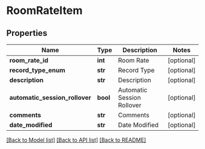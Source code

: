 # RoomRateItem

## Properties
Name | Type | Description | Notes
------------ | ------------- | ------------- | -------------
**room_rate_id** | **int** | Room Rate | [optional] 
**record_type_enum** | **str** | Record Type | [optional] 
**description** | **str** | Description | [optional] 
**automatic_session_rollover** | **bool** | Automatic Session Rollover | [optional] 
**comments** | **str** | Comments | [optional] 
**date_modified** | **str** | Date Modified | [optional] 

[[Back to Model list]](../README.md#documentation-for-models) [[Back to API list]](../README.md#documentation-for-api-endpoints) [[Back to README]](../README.md)


